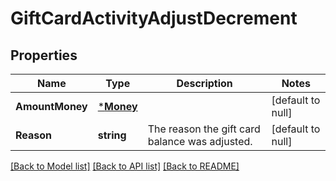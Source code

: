 # GiftCardActivityAdjustDecrement

## Properties
Name | Type | Description | Notes
------------ | ------------- | ------------- | -------------
**AmountMoney** | [***Money**](Money.md) |  | [default to null]
**Reason** | **string** | The reason the gift card balance was adjusted. | [default to null]

[[Back to Model list]](../README.md#documentation-for-models) [[Back to API list]](../README.md#documentation-for-api-endpoints) [[Back to README]](../README.md)

